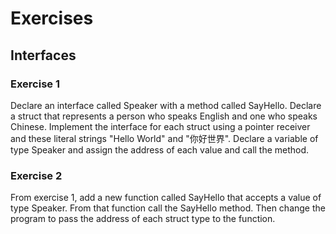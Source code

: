 # Exercises

## Interfaces

### Exercise 1
Declare an interface called Speaker with a method called SayHello. Declare a struct that represents a person who speaks English and one who speaks Chinese. Implement the interface for each struct using a pointer receiver and these literal strings "Hello World" and "你好世界". Declare a variable of type Speaker and assign the address of each value and call the method.

### Exercise 2
From exercise 1, add a new function called SayHello that accepts a value of type Speaker. From that function call the SayHello method. Then change the program to pass the address of each struct type to the function.